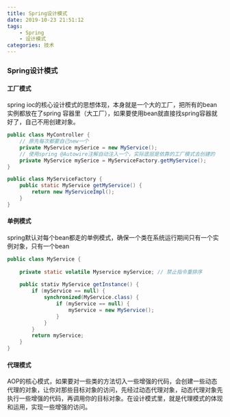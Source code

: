 ```yaml
---
title: Spring设计模式
date: 2019-10-23 21:51:12
tags:
	- Spring
	- 设计模式
categories: 技术
---
```


### Spring设计模式

#### 工厂模式

spring ioc的核心设计模式的思想体现，本身就是一个大的工厂，把所有的bean实例都放在了spring 容器里（大工厂），如果要使用bean就直接找spring容器就好了，自己不用创建对象。

<!--more-->

```java
public class MyController {
    // 原先每次都要自己new一个
	private MyService mySerice = new MyService();
    // 使用spring @Autowire注解自动注入一个，实际底层是依靠的工厂模式去创建的
    private MyService mySerice = MyServiceFactory.getMyService();
}

public class MyServiceFactory {
    public static MyService getMyService() {
        return new MyServiceImpl();
    }
}
```

#### 单例模式

spring默认对每个bean都走的单例模式，确保一个类在系统运行期间只有一个实例对象，只有一个bean

```java
public class MyService {
	
	private static volatile Myservice myService; // 禁止指令重排序
	
	public stativ MyService getInstance() {
		if (myService == null) {
			synchronized(MyService.class) {
                if (myService == null) {
                    myService = new MyService();
                }
            }
		}
        return myService;
	}
}
```

#### 代理模式

AOP的核心模式，如果要对一些类的方法切入一些增强的代码，会创建一些动态代理的对象，让你对那些目标对象的访问，先经过动态代理对象，动态代理对象先执行一些增强的代码，再调用你的目标对象。在设计模式里，就是代理模式的体现和运用，实现一些增强的访问。